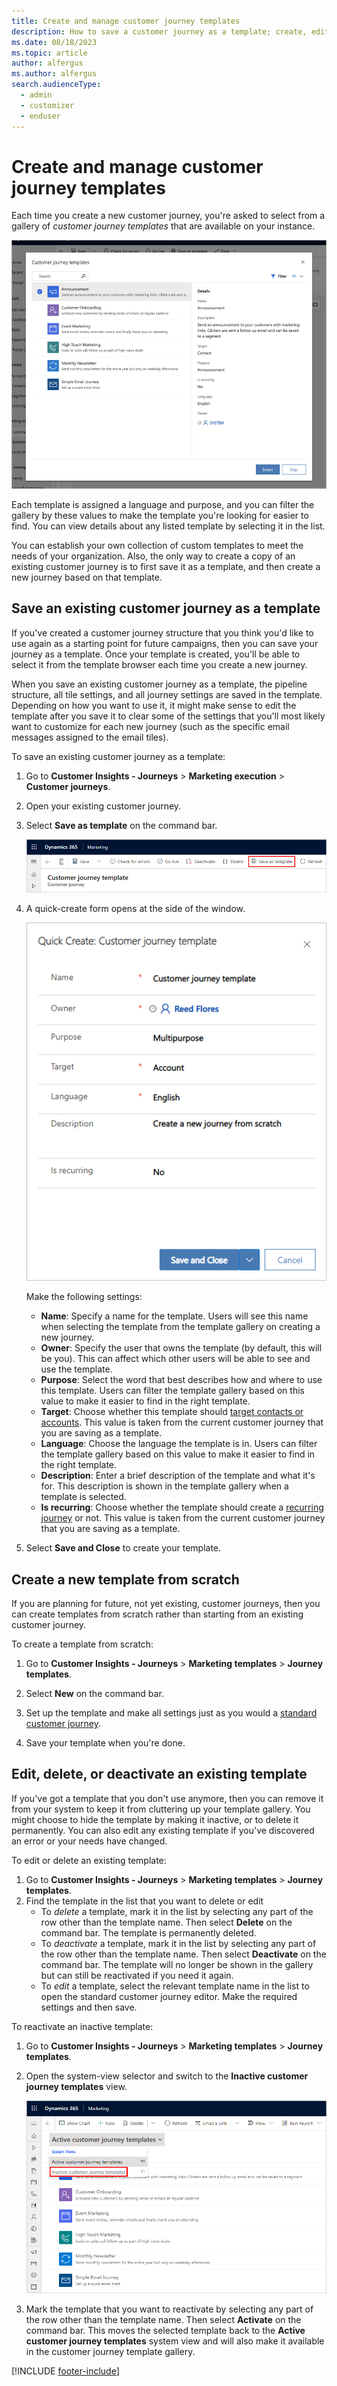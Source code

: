 ```yaml
---
title: Create and manage customer journey templates
description: How to save a customer journey as a template; create, edit, disable, enable, and delete new templates; and use templates to copy a customer journey in Dynamics 365 Customer Insights - Journeys.
ms.date: 08/18/2023
ms.topic: article
author: alfergus
ms.author: alfergus
search.audienceType: 
  - admin
  - customizer
  - enduser
---
```


# Create and manage customer journey templates

Each time you create a new customer journey, you're asked to select from a gallery of _customer journey templates_ that are available on your instance.

![The customer journey template gallery.](media/customer-journey-template.png "The customer journey template gallery")

Each template is assigned a language and purpose, and you can filter the gallery by these values to make the template you're looking for easier to find. You can view details about any listed template by selecting it in the list.

You can establish your own collection of custom templates to meet the needs of your organization. Also, the only way to create a copy of an existing customer journey is to first save it as a template, and then create a new journey based on that template.

## Save an existing customer journey as a template

If you've created a customer journey structure that you think you'd like to use again as a starting point for future campaigns, then you can save your journey as a template. Once your template is created, you'll be able to select it from the template browser each time you create a new journey.

When you save an existing customer journey as a template, the pipeline structure, all tile settings, and all journey settings are saved in the template. Depending on how you want to use it, it might make sense to edit the template after you save it to clear some of the settings that you'll most likely want to customize for each new journey (such as the specific email messages assigned to the email tiles).

To save an existing customer journey as a template:

1. Go to **Customer Insights - Journeys** > **Marketing execution** > **Customer journeys**.

1. Open your existing customer journey.

1. Select **Save as template** on the command bar.

    ![Select 'Save as template" on the command bar](media/journey-templates-save.png "Select 'Save as template' on the command bar")

1. A quick-create form opens at the side of the window.

    ![Customer journey quick-create form.](media/journey-templates-quick-create.png "Customer journey quick-create form")

    Make the following settings:

    - **Name**: Specify a name for the template. Users will see this name when selecting the template from the template gallery on creating a new journey.
    - **Owner**: Specify the user that owns the template (by default, this will be you). This can affect which other users will be able to see and use the template.
    - **Purpose**: Select the word that best describes how and where to use this template. Users can filter the template gallery based on this value to make it easier to find in the right template.
    - **Target**: Choose whether this template should [target contacts or accounts](customer-journeys-create-automated-campaigns.md#general-options). This value is taken from the current customer journey that you are saving as a template.
    - **Language**: Choose the language the template is in. Users can filter the template gallery based on this value to make it easier to find in the right template.
    - **Description**: Enter a brief description of the template and what it's for. This description is shown in the template gallery when a template is selected.
    - **Is recurring**: Choose whether the template should create a [recurring journey](customer-journeys-create-automated-campaigns.md#general-options) or not. This value is taken from the current customer journey that you are saving as a template.

1. Select **Save and Close** to create your template.

## Create a new template from scratch

If you are planning for future, not yet existing, customer journeys, then you can create templates from scratch rather than starting from an existing customer journey.

To create a template from scratch:

1. Go to **Customer Insights - Journeys** > **Marketing templates** > **Journey templates**.

1. Select **New** on the command bar.

1. Set up the template and make all settings just as you would a [standard customer journey](customer-journeys-create-automated-campaigns.md).

1. Save your template when you're done.

## Edit, delete, or deactivate an existing template

If you've got a template that you don't use anymore, then you can remove it from your system to keep it from cluttering up your template gallery. You might choose to hide the template by making it inactive, or to delete it permanently. You can also edit any existing template if you've discovered an error or your needs have changed.

To edit or delete an existing template:

1. Go to **Customer Insights - Journeys** > **Marketing templates** > **Journey templates**.
2. Find the template in the list that you want to delete or edit
      - To _delete_ a template, mark it in the list by selecting any part of the row other than the template name. Then select **Delete** on the command bar. The template is permanently deleted.
      - To _deactivate_ a template, mark it in the list by selecting any part of the row other than the template name. Then select **Deactivate** on the command bar. The template will no longer be shown in the gallery but can still be reactivated if you need it again.
      - To _edit_ a template, select the relevant template name in the list to open the standard customer journey editor. Make the required settings and then save.

To reactivate an inactive template:

1. Go to **Customer Insights - Journeys** > **Marketing templates** > **Journey templates**.

1. Open the system-view selector and switch to the **Inactive customer journey templates** view.

    ![The system-view selector.](media/journey-templates-inactive.png "The system-view selector")

1. Mark the template that you want to reactivate by selecting any part of the row other than the template name. Then select **Activate** on the command bar. This moves the selected template back to the **Active customer journey templates** system view and will also make it available in the customer journey template gallery.

[!INCLUDE [footer-include](./includes/footer-banner.md)]
